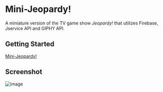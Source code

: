 # Mini-Jeopardy!
A miniature version of the TV game show *Jeopardy!* that utilizes Firebase, Jservice API and GIPHY API.

## Getting Started
[Mini-Jeopardy!](http://mini-jeopardy-app.herokuapp.com/)

## Screenshot
![image](https://user-images.githubusercontent.com/33463643/37324104-896ef4e4-2655-11e8-8898-e185e3047132.png)
